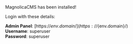 MagnolicaCMS has been installed!

Login with these details:

**Admin Panel**: [https://${env.domain}/](https://${env.domain}/)  
**Username**: superuser  
**Password**: superuser
